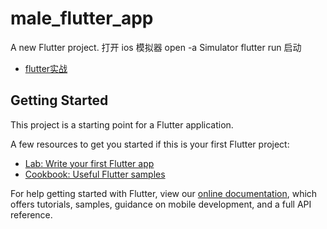 



# male_flutter_app

A new Flutter project.
打开 ios 模拟器 open -a Simulator
flutter run 启动

  - [flutter实战](flutter实战https://book.flutterchina.club/)


## Getting Started

This project is a starting point for a Flutter application.

A few resources to get you started if this is your first Flutter project:

- [Lab: Write your first Flutter app](https://flutter.dev/docs/get-started/codelab)
- [Cookbook: Useful Flutter samples](https://flutter.dev/docs/cookbook)

For help getting started with Flutter, view our
[online documentation](https://flutter.dev/docs), which offers tutorials,
samples, guidance on mobile development, and a full API reference.
